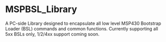 MSPBSL_Library
==============

A PC-side Library designed to encapsulate all low level MSP430 Bootstrap Loader (BSL) commands and common functions.  Currently supporting all 5xx BSLs only, 1/2/4xx support coming soon.
